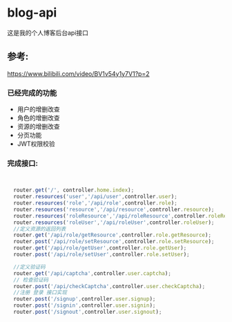 # blog-api

这是我的个人博客后台api接口

## 参考:
https://www.bilibili.com/video/BV1v54y1y7V1?p=2

### 已经完成的功能
- 用户的增删改查
- 角色的增删改查
- 资源的增删改查
- 分页功能
- JWT权限校验

### 完成接口:
```javascript


  router.get('/', controller.home.index);
  router.resources('user','/api/user',controller.user);
  router.resources('role','/api/role',controller.role);
  router.resources('resource','/api/resource',controller.resource);
  router.resources('roleResource','/api/roleResource',controller.roleResource);
  router.resources('roleUser','/api/roleUser',controller.roleUser);
  //定义资源的返回列表
  router.get('/api/role/getResource',controller.role.getResource);
  router.post('/api/role/setResource',controller.role.setResource);
  router.get('/api/role/getUser',controller.role.getUser);
  router.post('/api/role/setUser',controller.role.setUser);

  //定义验证码
  router.get('/api/captcha',controller.user.captcha);
  // 检查验证码
  router.post('/api/checkCaptcha',controller.user.checkCaptcha);
  //注册 登录 接口实现
  router.post('/signup',controller.user.signup);
  router.post('/signin',controller.user.signin);
  router.post('/signout',controller.user.signout);
```
